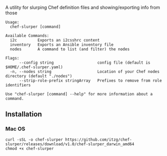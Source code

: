 A utility for slurping Chef definition files and showing/exporting info from those

```
Usage:
  chef-slurper [command]

Available Commands:
  i2c         Exports an i2csshrc content
  inventory   Exports an Ansible inventory file
  nodes       A command to list (and filter) the nodes

Flags:
      --config string                   config file (default is $HOME/.chef-slurper.yaml)
  -n, --nodes string                    Location of your Chef nodes directory (default "./nodes")
      --strip-role-prefix stringArray   Prefixes to remove from role identifiers

Use "chef-slurper [command] --help" for more information about a command.
```

## Installation

### Mac OS

```
curl -sSL -o chef-slurper https://github.com/itzg/chef-slurper/releases/download/v1.0/chef-slurper_darwin_amd64
chmod +x chef-slurper
```